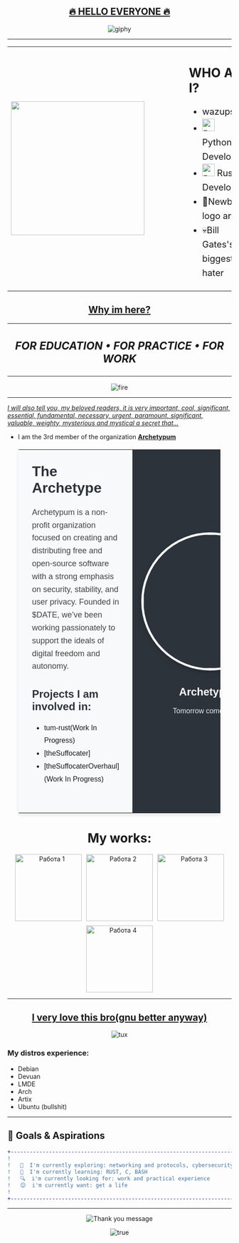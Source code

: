 <div align="center">
  <h2><u>🔥 HELLO EVERYONE 🔥</u></h2>
</div>

<div align="center">

  ![giphy](https://github.com/user-attachments/assets/af9017a0-8946-43dd-8bf9-35575163194d)

</div>

----

<div align="center">

<table>
  <tr>
    <td align="center" style="padding-right: 50px;">
      <img src="https://media3.giphy.com/media/v1.Y2lkPTc5MGI3NjExNjRjd3Ywam9ycDlyY3FjMnQ5c3F2OTV5dHB5b3BoOG5oNjRmZ3ZmMiZlcD12MV9pbnRlcm5hbF9naWZfYnlfaWQmY3Q9Zw/3ohc10GA6j4XrLWzZK/giphy.gif" width="300">
    </td>
    <td align="left" style="padding-left: 50px;">
      <h1 style="font-size: 28px;"><strong>WHO AM I?</strong></h1>
      <ul style="font-size: 20px; padding-left: 30px; line-height: 1.6;">
        <li>wazups:)</li>
        <li><img src="https://img.shields.io/badge/Python-FFD43B?style=for-the-badge&logo=python&logoColor=blue" alt="Python" height="28"> Python Developer</li>
        <li><img src="https://img.shields.io/badge/Rust-black?style=for-the-badge&logo=rust&logoColor=#E57324" alt="Rust" height="28"> Rust Developer</li>
        <li>🎨Newbie logo artist</li>
        <li>💀Bill Gates's biggest hater</li>
      </ul>
    </td>
  </tr>
</table>

</div>

<div align="center">
  <h2><u>Why im here?</u></h2>
</div>

<div align="center">

<table>
  <tr>
    <td align="center">
      <h2><em>FOR EDUCATION • FOR PRACTICE • FOR WORK</em></h2>
    </td>
  </tr>
</table>

</div>

<div align="center">

![fire](https://github.com/user-attachments/assets/bbcf30ac-e1c0-483d-8f13-c2657d64fed4)

----

</div>

*<u>I will also tell you, my beloved readers, it is very important, cool, significant, essential, fundamental, necessary, urgent, paramount, significant, valuable, weighty, mysterious and mystical a secret that...</u>*

- I am the 3rd member of the organization  **[Archetypum](https://github.com/Archetypum)**

<table style="width: 90%; max-width: 1200px; margin: 20px auto; border-collapse: collapse; font-family: Arial, sans-serif; box-shadow: 0 4px 8px rgba(0,0,0,0.1);">
  <tr>
    <td valign="top" style="padding: 30px; background-color: #f8f9fa; border-radius: 8px 0 0 8px;">
      <h1 style="color: #2d333b; font-size: 32px; margin-top: 0;">The Archetype</h1>
      <p style="font-size: 18px; line-height: 1.6; color: #444;">
        Archetypum is a non-profit organization focused on creating and distributing free and open-source software with a strong emphasis on security, stability, and user privacy. Founded in       
        $DATE, we’ve been working passionately to support the ideals of digital freedom and autonomy.
      </p>
      <div style="margin-top: 30px;">
        <h2 style="color: #2d333b; font-size: 24px;">Projects I am involved in:</h2>
        <ul style="font-size: 16px; line-height: 1.8;">
          <li>tum-rust(Work In Progress)</li>
          <li>[theSuffocater]</li>
          <li>[theSuffocaterOverhaul](Work In Progress)</li>
        </ul>
      </div>
      <div style="margin-top: 30px;">
      </div>
    </td>
    <td width="400" style="background-color: #2d333b; border-radius: 0 8px 8px 0; text-align: center; padding: 20px;">
      <img src="https://avatars.githubusercontent.com/u/191783604?s=200&v=4" width="300" style="border-radius: 50%; border: 5px solid #f8f9fa; box-shadow: 0 4px 12px rgba(0,0,0,0.2);">
      <div style="margin-top: 30px; color: white;">
        <h2 style="font-size: 24px; margin-bottom: 10px;">Archetypum</h2>
        <p style="font-size: 16px; line-height: 1.6; opacity: 0.9;">Tomorrow comes today.</p>
      </div>
      <div style="margin-top: 30px;">
      </div>
    </td>
  </tr>
</table>

<h1 align="center">My works:</h1>

<div align="center" style="display: flex; flex-wrap: wrap; justify-content: center; gap: 10px;">
  <a href="photo_link1">
    <img src="https://private-user-images.githubusercontent.com/187693432/395820628-51422160-c33c-4515-b628-dbabb2c877ce.png?jwt=eyJhbGciOiJIUzI1NiIsInR5cCI6IkpXVCJ9.eyJpc3MiOiJnaXRodWIuY29tIiwiYXVkIjoicmF3LmdpdGh1YnVzZXJjb250ZW50LmNvbSIsImtleSI6ImtleTUiLCJleHAiOjE3NTE5MDk3MjIsIm5iZiI6MTc1MTkwOTQyMiwicGF0aCI6Ii8xODc2OTM0MzIvMzk1ODIwNjI4LTUxNDIyMTYwLWMzM2MtNDUxNS1iNjI4LWRiYWJiMmM4NzdjZS5wbmc_WC1BbXotQWxnb3JpdGhtPUFXUzQtSE1BQy1TSEEyNTYmWC1BbXotQ3JlZGVudGlhbD1BS0lBVkNPRFlMU0E1M1BRSzRaQSUyRjIwMjUwNzA3JTJGdXMtZWFzdC0xJTJGczMlMkZhd3M0X3JlcXVlc3QmWC1BbXotRGF0ZT0yMDI1MDcwN1QxNzMwMjJaJlgtQW16LUV4cGlyZXM9MzAwJlgtQW16LVNpZ25hdHVyZT01NDA0NWQzZjg2OGEyMDdjOTJiNGY1MjMxMGViMzc2M2RkNzUzODg2YTJkNDgyNjNmODc4Mzk4NTdmOTI3MWViJlgtQW16LVNpZ25lZEhlYWRlcnM9aG9zdCJ9.Rs4mg84S5ZfjF3MInP7fK5QaoRlu9Xm5Z-mqONgGWjo" alt="Работа 1" width="150">
  </a>
  <a href="photo_link2">
    <img src="https://avatars.githubusercontent.com/u/191783604?s=200&v=4" alt="Работа 2" width="150">
    </a>
  <a href="photo_link3">
    <img src="https://private-user-images.githubusercontent.com/187693432/399193598-6c0b3fbc-1d09-4d35-9dde-33b22a468c45.png?jwt=eyJhbGciOiJIUzI1NiIsInR5cCI6IkpXVCJ9.eyJpc3MiOiJnaXRodWIuY29tIiwiYXVkIjoicmF3LmdpdGh1YnVzZXJjb250ZW50LmNvbSIsImtleSI6ImtleTUiLCJleHAiOjE3NTE5MDk4OTAsIm5iZiI6MTc1MTkwOTU5MCwicGF0aCI6Ii8xODc2OTM0MzIvMzk5MTkzNTk4LTZjMGIzZmJjLTFkMDktNGQzNS05ZGRlLTMzYjIyYTQ2OGM0NS5wbmc_WC1BbXotQWxnb3JpdGhtPUFXUzQtSE1BQy1TSEEyNTYmWC1BbXotQ3JlZGVudGlhbD1BS0lBVkNPRFlMU0E1M1BRSzRaQSUyRjIwMjUwNzA3JTJGdXMtZWFzdC0xJTJGczMlMkZhd3M0X3JlcXVlc3QmWC1BbXotRGF0ZT0yMDI1MDcwN1QxNzMzMTBaJlgtQW16LUV4cGlyZXM9MzAwJlgtQW16LVNpZ25hdHVyZT0zYWViYWEyOTdmZTJiZDg0NTFkYjcxZDEyOGJiNjJmYjdmNWIwMzIxMmJjODkxNTJkYzFlNmJiNjczYTE2M2NmJlgtQW16LVNpZ25lZEhlYWRlcnM9aG9zdCJ9.0YSYyCcd9-DsA-v5edMXxDQqzqYGDRAbZulQXU8xMuw" alt="Работа 3" width="150">
  </a>
  <a href="photo_link4">
    <img src="https://private-user-images.githubusercontent.com/187693432/418355534-ab6b73eb-5038-4b49-95dc-6bf3f22234d8.png?jwt=eyJhbGciOiJIUzI1NiIsInR5cCI6IkpXVCJ9.eyJpc3MiOiJnaXRodWIuY29tIiwiYXVkIjoicmF3LmdpdGh1YnVzZXJjb250ZW50LmNvbSIsImtleSI6ImtleTUiLCJleHAiOjE3NTE5MDk5MzUsIm5iZiI6MTc1MTkwOTYzNSwicGF0aCI6Ii8xODc2OTM0MzIvNDE4MzU1NTM0LWFiNmI3M2ViLTUwMzgtNGI0OS05NWRjLTZiZjNmMjIyMzRkOC5wbmc_WC1BbXotQWxnb3JpdGhtPUFXUzQtSE1BQy1TSEEyNTYmWC1BbXotQ3JlZGVudGlhbD1BS0lBVkNPRFlMU0E1M1BRSzRaQSUyRjIwMjUwNzA3JTJGdXMtZWFzdC0xJTJGczMlMkZhd3M0X3JlcXVlc3QmWC1BbXotRGF0ZT0yMDI1MDcwN1QxNzMzNTVaJlgtQW16LUV4cGlyZXM9MzAwJlgtQW16LVNpZ25hdHVyZT03YjdjZTUyOTBkYjM1ZTM3MGVhZTY4NzBiNTMxY2EwY2Q4ZThhMzFkYmZhMWE4MGQ2MWIwMGUzNTM3NzhiNjZlJlgtQW16LVNpZ25lZEhlYWRlcnM9aG9zdCJ9.nwm_H3VLnRZiHtvrzp1u5kzgwUoNnu0JAVVyMFoaujg" alt="Работа 4" width="150">
  </a>
</div>

----

<div align="center">
  <h2><u>I very love this bro(gnu better anyway)</u></h2>
</div>

<div align="center">

  ![tux](https://github.com/user-attachments/assets/3d178854-5b13-4063-99ec-9fb5af4dc11e)

</div>

### My distros experience:
- Debian
- Devuan
- LMDE
- Arch
- Artix
- Ubuntu (bullshit)

---

## 🎯 Goals & Aspirations

<div align="center">

```diff
+---------------------------------------------------------------------------------------------------+
!                                                                                                   !
!   🔭  I'm currently exploring: networking and protocols, cybersecurity                            !
!   🌱  I'm currently learning: RUST, C, BASH                                                       !
!   🔍  i'm currently looking for: work and practical experience                                    !
!   😊  i'm currently want: get a life                                                              !
!                                                                                                   !
+---------------------------------------------------------------------------------------------------+
```

----


<div align="center">
  <img src="https://readme-typing-svg.demolab.com?font=Fira+Code&size=30&duration=3000&pause=1000&color=FF0000&center=true&vCenter=true&width=800&height=100&lines=THANK+YOU+FOR+VISITING+MY+README!" alt="Thank you message">
</div>

![true](https://github.com/user-attachments/assets/9230d9b2-0682-4591-9333-ef9fba0b5c1c)


